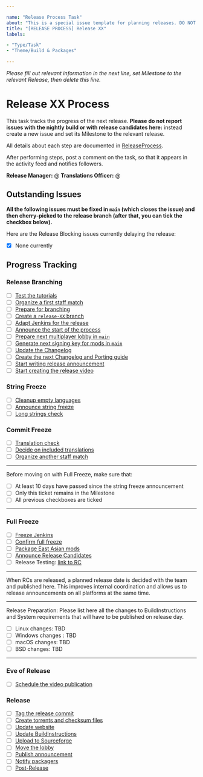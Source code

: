 ```yaml
---

name: "Release Process Task"
about: "This is a special issue template for planning releases. DO NOT USE it for normal issue reports."
title: "[RELEASE PROCESS] Release XX"
labels:

- "Type/Task"
- "Theme/Build & Packages"

---
```


*Please fill out relevant information in the next line, set Milestone to the relevant Release, then delete this line.*

# Release XX Process

This task tracks the progress of the next release. **Please do not report issues with the nightly build or with release candidates here:** instead create a new issue and set its Milestone to the relevant release.

All details about each step are documented in [ReleaseProcess](wiki/ReleaseProcess).

After performing steps, post a comment on the task, so that it appears in the activity feed and notifies followers.

**Release Manager:** @
**Translations Officer:** @

## Outstanding Issues

**All the following issues must be fixed in `main` (which closes the issue) and then cherry-picked to the release branch (after that, you can tick the checkbox below).**

Here are the Release Blocking issues currently delaying the release:

- [x] None currently

## Progress Tracking

### Release Branching

- [ ] [Test the tutorials](wiki/ReleaseProcess#test-the-tutorials)
- [ ] [Organize a first staff match](wiki/ReleaseProcess#organize-a-first-staff-match)
- [ ] [Prepare for branching](wiki/ReleaseProcess#prepare-for-branching)
- [ ] [Create a `release-XX` branch](wiki/ReleaseProcess#create-a-release-xx-branch)
- [ ] [Adapt Jenkins for the release](wiki/ReleaseProcess#adapt-jenkins-for-the-release)
- [ ] [Announce the start of the process](wiki/ReleaseProcess#announce-the-start-of-the-process)
- [ ] [Prepare next multiplayer lobby in `main`](wiki/ReleaseProcess#prepare-next-multiplayer-lobby-in-main)
- [ ] [Generate next signing key for mods in `main`](wiki/ReleaseProcess#generate-next-signing-key-for-mods-in-main)
- [ ] [Update the Changelog](wiki/ReleaseProcess#update-the-changelog)
- [ ] [Create the next Changelog and Porting guide](wiki/ReleaseProcess#update-the-changelog)
- [ ] [Start writing release announcement](wiki/ReleaseProcess#start-writing-release-announcement)
- [ ] [Start creating the release video](wiki/ReleaseProcess#start-creating-the-release-video)

### String Freeze

- [ ] [Cleanup empty languages](wiki/ReleaseProcess#cleanup-empty-languages)
- [ ] [Announce string freeze](wiki/ReleaseProcess#announce-string-freeze)
- [ ] [Long strings check](wiki/ReleaseProcess#long-strings-check)

### Commit Freeze

- [ ] [Translation check](wiki/ReleaseProcess#translation-check)
- [ ] [Decide on included translations](wiki/ReleaseProcess#decide-on-included-translations)
- [ ] [Organize another staff match](wiki/ReleaseProcess#organize-another-staff-match)

---

Before moving on with Full Freeze, make sure that:

- [ ] At least 10 days have passed since the string freeze announcement
- [ ] Only this ticket remains in the Milestone
- [ ] All previous checkboxes are ticked

---

### Full Freeze

- [ ] [Freeze Jenkins](wiki/ReleaseProcess#freeze-jenkins)
- [ ] [Confirm full freeze](wiki/ReleaseProcess#confirm-full-freeze)
- [ ] [Package East Asian mods](wiki/ReleaseProcess#package-east-asian-mods)
- [ ] [Announce Release Candidates](wiki/ReleaseProcess#announce-release-candidates)
- [ ] Release Testing: [link to RC]( )

---

When RCs are released, a planned release date is decided with the team and published here. This improves internal coordination and allows us to release announcements on all platforms at the same time. 

---

Release Preparation: Please list here all the changes to BuildInstructions and System requirements that will have to be published on release day.

- [ ] Linux changes: TBD
- [ ] Windows changes : TBD
- [ ] macOS changes: TBD
- [ ] BSD changes: TBD

---

### Eve of Release

- [ ] [Schedule the video publication](wiki/ReleaseProcess#schedule-the-video-publication)

### Release

- [ ] [Tag the release commit](wiki/ReleaseProcess#tag-the-release-commit)
- [ ] [Create torrents and checksum files](wiki/ReleaseProcess#create-torrents-and-checksum-files)
- [ ] [Update website](wiki/ReleaseProcess#update-website)
- [ ] [Update BuildInstructions](wiki/ReleaseProcess#update-buildinstructions)
- [ ] [Upload to Sourceforge](wiki/ReleaseProcess#upload-to-sourceforge)
- [ ] [Move the lobby](wiki/ReleaseProcess#move-the-lobby)
- [ ] [Publish announcement](wiki/ReleaseProcess#publish-announcement)
- [ ] [Notify packagers](wiki/ReleaseProcess#notify-packagers)
- [ ] [Post-Release](wiki/ReleaseProcess#post-release)
